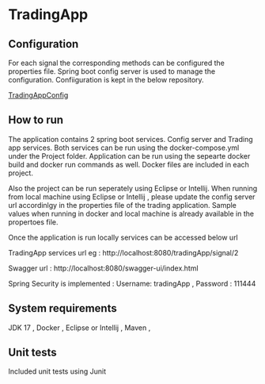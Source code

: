 # TradingApp

## Configuration

For each signal the corresponding methods can be configured the properties file. Spring boot config server is used to manage the configuration. Confiiguration is kept in the below repository.

[TradingAppConfig](https://github.com/BencyVarghese/TradingAppConfig)

## How to run

The application contains 2 spring boot services. Config server and Trading app services. Both services can be run using the docker-compose.yml under the Project folder. Application can be run using the sepearte docker build and docker run commands as well. Docker files are included in each project.

Also the project can be run seperately using Eclipse or Intellij. When running from local machine using Eclipse or Intellij , please update the config server url accordinlgy in the properties file of the trading application. Sample values when running in docker and local machine is already available in the propertoes file.

Once the application is run locally services can be accessed below url

TradingApp services url  eg : http://localhost:8080/tradingApp/signal/2

Swagger url   :  http://localhost:8080/swagger-ui/index.html 

Spring Security is implemented : Username: tradingApp  ,  Password : 111444

## System requirements

JDK 17 ,
Docker ,
Eclipse or Intellij ,
Maven ,

## Unit tests

Included unit tests using Junit

